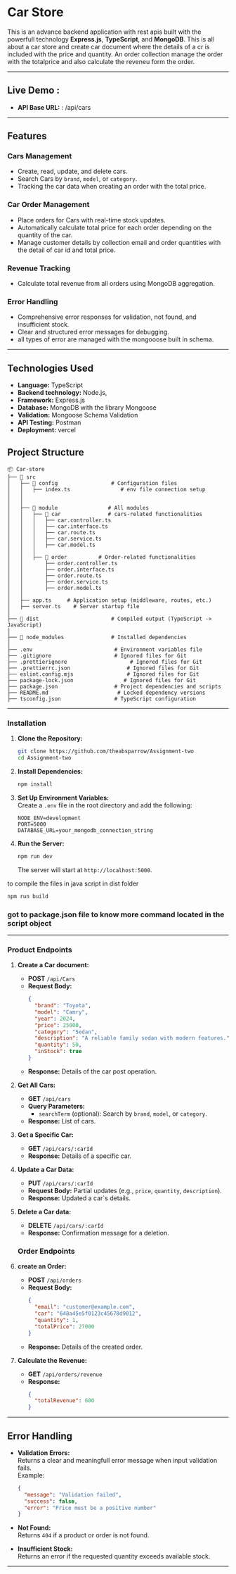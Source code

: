 # **Car Store**

This is an advance backend application with rest apis built with the powerfull technology **Express.js**, **TypeScript**, and **MongoDB**. This is all about a car store and create car document where the details of a cr is included with the price and quantity. An order collection manage the order with the totalprice and also calculate the reveneu form the order.

---

## **Live Demo** :

- **API Base URL:** : /api/cars

---

## **Features**

### **Cars Management**

- Create, read, update, and delete cars.
- Search Cars by `brand`, `model`, or `category`.
- Tracking the car data when creating an order with the total price.

### **Car Order Management**

- Place orders for Cars with real-time stock updates.
- Automatically calculate total price for each order depending on the quantity of the car.
- Manage customer details by collection email and order quantities with the detail of car id and total price.

### **Revenue Tracking**

- Calculate total revenue from all orders using MongoDB aggregation.

### **Error Handling**

- Comprehensive error responses for validation, not found, and insufficient stock.
- Clear and structured error messages for debugging.
- all types of error are managed with the mongooose built in schema.

---

## **Technologies Used**

- **Language:** TypeScript
- **Backend technology:** Node.js,
- **Framework:** Express.js
- **Database:** MongoDB with the library Mongoose
- **Validation:** Mongoose Schema Validation
- **API Testing:** Postman
- **Deployment:** vercel

## **Project Structure**

```
📦 Car-store
├── 📂 src
│   ├── 📂 config                 # Configuration files
│   │   ├── index.ts                # env file connection setup
│   │
│   │
│   ├── 📂 module                # All modules
│   │   ├── 📂 car               # cars-related functionalities
│   │   │   ├── car.controller.ts
│   │   │   ├── car.interface.ts
│   │   │   ├── car.route.ts
│   │   │   ├── car.service.ts
│   │   │   ├── car.model.ts
│   │   │
│   │   ├── 📂 order          # Order-related functionalities
│   │       ├── order.controller.ts
│   │       ├── order.interface.ts
│   │       ├── order.route.ts
│   │       ├── order.service.ts
│   │       ├── order.model.ts
│   │
│   ├── app.ts     # Application setup (middleware, routes, etc.)
│   ├── server.ts    # Server startup file
│
├── 📂 dist                       # Compiled output (TypeScript -> JavaScript)
│
├── 📂 node_modules               # Installed dependencies
│
├── .env                          # Environment variables file
├── .gitignore                    # Ignored files for Git
├── .prettierignore                    # Ignored files for Git
├── .prettierrc.json                  # Ignored files for Git
├── eslint.config.mjs                 # Ignored files for Git
├── package-lock.json                # Ignored files for Git
├── package.json                  # Project dependencies and scripts
├── README.md                      # Locked dependency versions
├── tsconfig.json                 # TypeScript configuration

```

---

### **Installation**

1. **Clone the Repository:**

   ```bash
   git clone https://github.com/theabsparrow/Assignment-two
   cd Assignment-two
   ```

2. **Install Dependencies:**

   ```bash
   npm install
   ```

3. **Set Up Environment Variables:**  
   Create a `.env` file in the root directory and add the following:

   ```env
   NODE_ENV=development
   PORT=5000
   DATABASE_URL=your_mongodb_connection_string
   ```

4. **Run the Server:**
   ```bash
   npm run dev
   ```
   The server will start at `http://localhost:5000`.

to compile the files in java script in dist folder

```bash
npm run build
```

### got to package.json file to know more command located in the script object

---

### **Product Endpoints**

1. **Create a Car document:**

   - **POST** `/api/Cars`
   - **Request Body:**
     ```json
     {
       "brand": "Toyota",
       "model": "Camry",
       "year": 2024,
       "price": 25000,
       "category": "Sedan",
       "description": "A reliable family sedan with modern features.",
       "quantity": 50,
       "inStock": true
     }
     ```
   - **Response:** Details of the car post operation.

2. **Get All Cars:**

   - **GET** `/api/cars`
   - **Query Parameters:**
     - `searchTerm` (optional): Search by `brand`, `model`, or `category`.
   - **Response:** List of cars.

3. **Get a Specific Car:**

   - **GET** `/api/cars/:carId`
   - **Response:** Details of a specific car.

4. **Update a Car Data:**

   - **PUT** `/api/cars/:carId`
   - **Request Body:** Partial updates (e.g., `price`, `quantity`, `description`).
   - **Response:** Updated a car`s details.

5. **Delete a Car data:**

   - **DELETE** `/api/cars/:carId`
   - **Response:** Confirmation message for a deletion.

   ### **Order Endpoints**

6. **create an Order:**

   - **POST** `/api/orders`
   - **Request Body:**
     ```json
     {
       "email": "customer@example.com",
       "car": "648a45e5f0123c45678d9012",
       "quantity": 1,
       "totalPrice": 27000
     }
     ```
   - **Response:** Details of the created order.

7. **Calculate the Revenue:**
   - **GET** `/api/orders/revenue`
   - **Response:**
     ```json
     {
       "totalRevenue": 600
     }
     ```

---

## **Error Handling**

- **Validation Errors:**  
  Returns a clear and meaningfull error message when input validation fails.  
  Example:

  ```json
  {
    "message": "Validation failed",
    "success": false,
    "error": "Price must be a positive number"
  }
  ```

- **Not Found:**  
  Returns `404` if a product or order is not found.

- **Insufficient Stock:**  
  Returns an error if the requested quantity exceeds available stock.

---
